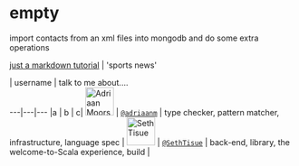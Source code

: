 # empty
import contacts from an xml files into mongodb and do some extra operations

[just a markdown tutorial](http://espn.go.com/)  | 'sports news' 

|  username    | talk to me about....  
   ---|---|---
|a                                                |
b         |  c|
<img src="https://avatars.githubusercontent.com/adriaanm"     height="50px" title="Adriaan Moors"/>        | [`@adriaanm`](https://github.com/adriaanm)           | type checker, pattern matcher, infrastructure, language spec |
<img src="https://avatars.githubusercontent.com/SethTisue"    height="50px" title="Seth Tisue"/>           | [`@SethTisue`](https://github.com/SethTisue)         | back-end, library, the welcome-to-Scala experience, build |
